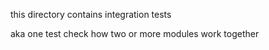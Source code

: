 this directory contains integration tests

aka one test check how two or more modules work
together
